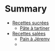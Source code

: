 # Summary

- [Recettes sucrées](./recettes_sucrees.md)
  - [Pâte à tartiner](./pate_tartiner.md)
- [Recettes salées](./recettes_salees.md)
  - [Pain à Jéremy](./pain_jeremy.md)
  - 
